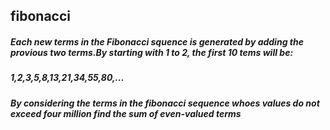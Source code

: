 ## fibonacci

##### Each new terms in the Fibonacci squence is generated by adding the provious two terms.By starting with 1 to 2, the first 10 tems will be:
##### 1,2,3,5,8,13,21,34,55,80,...

##### By considering the terms in the fibonacci sequence whoes values do not exceed four million find the sum of even-valued terms